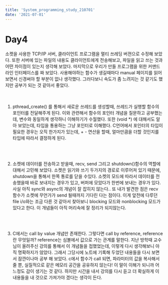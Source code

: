 ```yaml
---
title: 'System_programming_study_210701'
date: '2021-07-01'
---
```


# Day4  
소켓을 사용한 TCP/IP 서버, 클라이언트 프로그램을 멀티 쓰레딩 버젼으로 수정해 보았다. 또한 서버에 있는 파일의 내용도 클라이언트에게 전송해보고, 파일을 읽고 쓰는 것과 어떤 차이점이 있는지 생각해 보았다. 마지막으로 우리가 만들 프로그램을 위한 커맨드라인 인터페이스를 짜 보았다. 사용해야하는 함수가 생길때마다 manual 페이지를 읽어보면서 신경써야 할 부분이 없나 생각했다. 그러다보니 속도가 좀 느려지는 것 같기도 했지만 공부가 되는 것 같아서 좋았다.  
<br>
<br>

1. pthread_create() 를 통해서 새로운 쓰레드를 생성할때, 쓰레드가 실행할 함수의 포인터를 전달해주게 된다. 이와 관련해서 함수의 포인터 개념을 질문하고 공부했는데, 변수와 동일하게 생각하니 이해하기가 수월했다. 또한 (void *) 에 대해서도 알아 보았는데, 타입을 통용하는 그냥 포인터로 이해했다. C언어에서 포인터의 타입이 필요한 경우는 오직 한가지가 있는데, + - 연산을 할때, 얼마만큼을 더할 것인지를 타입에 따라서 결정하게 된다. 
<br>
<br>

2. 소켓에 데이터를 전송하고 받을때, recv, send 그리고 shutdown()함수의 역할에 대해서 고민해 보았다. 소켓은 읽기와 쓰기 두가지의 경로로 이루어져 있기 때문에, shutdown을 통해서 한쪽 통로를 닫을 수있다. 소켓의 모드에 따라서 데이터를 전송했을때 바로 보내지는 경우가 있고, 버퍼에 모았다가 한번에 보내는 경우가 있다. 사실 아직 sync와 async의 개념이 잘 잡히지 않는다.. 또 내가 발견한 점은 recv 함수가 소켓에 무언가가 send 될때까지 기다린 다는 점이다. 이게 앞전에 다루던 file i/o와는 조금 다른 것 같아서 찾아보니 blocking 모드와 nonblocking 모드가 있다고 한다. 이 개념들이 아직 머리속에 잘 정리가 되지않는다. 
<br>
<br>

3. C에서는 call by value 개념만 존재한다. 그렇다면 call by reference, reference 란 무엇일까? reference는 심볼에서 값으로 가는 관계를 말한다. 지난 방학때 교수님이 올려주신 강의를 통해서 이 개념들을 접했었는데, 이렇게 다시 생각해보니 아직 명확하지가 않았다. 그래서 그당시에 노트에 기록해 두었던 내용들을 다시 보면서 잠깐이나마 공부 해 보았다. c에서 함수가 call 되면, 파라미터의 값을 복사해서 줄 뿐, 실질적으로 같은 메모리 공간을 공유하지 않는다! 이 말이 이해가 되니까 어느정도 감이 생기는 것 같다. 하지만 시간을 내서 강의를 다시 듣고 더 확실하게 이 내용들을 내 것으로 가져가야 겠다는 생각이 든다. 
<br>
<br>



